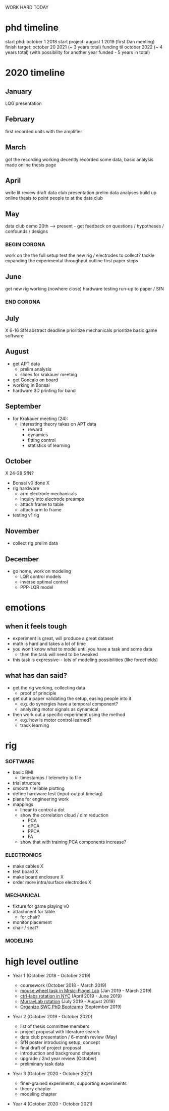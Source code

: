 WORK HARD TODAY

# phd timeline

start phd:  october 1 2018
start project: august 1 2019 (first Dan meeting)
finish target: october 20 2021 (~ 3 years total)
funding til october 2022 (~ 4 years total)
(with possibility for another year funded - 5 years in total)

# 2020 timeline

## January
LQG presentation

## February
first recorded units with the amplifier

## March
got the recording working decently
recorded some data, basic analysis
made online thesis page

## April
write lit review
draft data club presentation
prelim data analyses
build up online thesis to point people to at the data club

## May
data club demo
20th --> present
	- get feedback on questions / hypotheses / confounds / designs

### BEGIN CORONA ###

work on the the full setup
test the new rig / electrodes to collect?
tackle expanding the experimental throughput
outline first paper steps

## June
get new rig working (nowhere close)
hardware testing
run-up to paper / SfN

### END CORONA ###

## July
X 6-16 SfN abstract deadline
prioritize mechanicals
prioritize basic game software

## August
- get APT data
	- prelim analysis
	- slides for krakauer meeting
- get Goncalo on board
- working in Bonsai
- hardware 3D printing for band

## September
- for Krakauer meeting (24):
	- interesting theory takes on APT data
		- reward
		- dynamics
		- fitting control
		- statistics of learning

## October
X 24-28 SfN?
- Bonsai v0 done X
- rig hardware
	- arm electrode mechanicals
	- inquiry into electrode preamps
	- attach frame to table
	- attach arm to frame
- testing v1 rig

## November
- collect rig prelim data

## December
- go home, work on modeling
	- LQR control models
	- inverse optimal control
	- PPP-LQR model



# emotions

## when it feels tough
- experiment is great, will produce a great dataset
- math is hard and takes a lot of time
- you won't know what to model until you have a task and some data
	- then the task will need to be tweaked
- this task is expressive-- lots of modeling possibilities (like forcefields)

## what has dan said?
- get the rig working, collecting data
	- proof of principle
- get out a paper validating the setup, easing people into it
	- e.g. do synergies have a temporal component?
	- analyzing motor signals as dynamical
- then work out a specific experiment using the method
	- e.g. how is motor control learned?
	- track learning

# rig

### SOFTWARE
- basic BMI
	- timestamps / telemetry to file
- trial structure
- smooth / reliable plotting
- define hardware test (input-output timelag)
- plans for engineering work
- mappings
	- linear to control a dot
	- show the correlation cloud / dim reduction
		- PCA
		- dPCA
		- PPCA
		- FA
	- show that with training PCA components increase?

### ELECTRONICS
- make cables X
- test board X
- make board enclosure X
- order more intra/surface electrodes X

### MECHANICAL
- fixture for game playing v0
- attachment for table
	- for chair?
- monitor placement
- chair / seat?

### MODELING

# high level outline

- Year 1 (October 2018 - October 2019)
  - coursework (October 2018 - March 2019)
  - <a href="/phd/rotations/mouse_ball.html" target="_blank">mouse wheel task in Mrsic-Flogel Lab</a> (Jan 2019 - March 2019)
  - <a href="/phd/rotations/ctrl-labs.html" target="_blank">ctrl-labs rotation in NYC</a> (April 2019 - June 2019)
  - <a href="https://www.sainsburywellcome.org/web/groups/murray-lab" target="_blank">MurrayLab rotation</a> (July 2019 - August 2019)
  - <a href="https://github.com/swcphd/greyboxes" target="_blank">Organize SWC PhD Bootcamp</a> (September 2019)

- Year 2 (October 2019 - October 2020)
	- list of thesis committee members
	- project proposal with literature search
	- data club presentation / 6-month review (May)
	- SfN poster introducing setup, concept
	- final draft of project proposal
	- introduction and background chapters
	- upgrade / 2nd year review (October)
	- preliminary task data
- Year 3 (October 2020 - October 2021)
	- finer-grained experiments, supporting experiments
	- theory chapter
	- modeling chapter
- Year 4 (October 2020 - October 2021)
